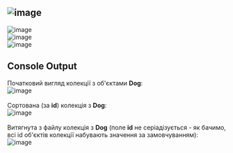 ![image](https://user-images.githubusercontent.com/55552780/115602143-45600d80-a2e7-11eb-9732-d900a3c625fe.png) <br>
----
![image](https://user-images.githubusercontent.com/55552780/115602373-8a843f80-a2e7-11eb-8e07-2054ab390883.png) <br>
![image](https://user-images.githubusercontent.com/55552780/115602437-9b34b580-a2e7-11eb-93fd-4c64507b2c8a.png) <br>
![image](https://user-images.githubusercontent.com/55552780/115603402-c8359800-a2e8-11eb-8c51-5a62150a237d.png) <br>

## Console Output
Початковий вигляд колекції з об'єктами **Dog**: <br>
![image](https://user-images.githubusercontent.com/55552780/115850269-63845580-a42e-11eb-8afa-0703f08951f5.png) <br>
<br>
Сортована (за **id**) колекція з **Dog**: <br>
![image](https://user-images.githubusercontent.com/55552780/115851002-253b6600-a42f-11eb-8373-6d9459f8a7bb.png) <br>
<br>
Витягнута з файлу колекція з **Dog** (поле **id** не серіадізується - як бачимо, всі id об'єктів колекції набувають значення за замовчуванням): <br>
![image](https://user-images.githubusercontent.com/55552780/115849767-e0fb9600-a42d-11eb-84ec-45f3458ba972.png)
